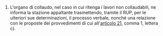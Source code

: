 1. L'organo di collaudo, nel caso in cui ritenga i lavori non collaudabili, ne informa la stazione appaltante trasmettendo, tramite il RUP, per le ulteriori sue determinazioni, il processo verbale, nonché una relazione con le proposte dei provvedimenti di cui all'[articolo 21](/index.html?article=allegato-2.14-articolo-21&version=1), comma 1, lettera c).